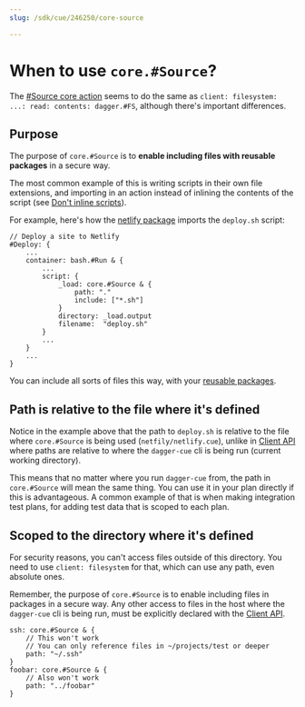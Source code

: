 ```yaml
---
slug: /sdk/cue/246250/core-source

---
```


# When to use `core.#Source`?

The [#Source core action](../../references/565505-core-actions-reference.md#core-actions-related-to-filesystem-trees) seems to do the same as `client: filesystem: ...: read: contents: dagger.#FS`, although there's important differences.

## Purpose

The purpose of `core.#Source` is to **enable including files with reusable packages** in a secure way.

The most common example of this is writing scripts in their own file extensions, and importing in an action instead of inlining the contents of the script (see [Don't inline scripts](../../guidelines/102745-coding-style.md#dont-inline-scripts)).

For example, here's how the [netlify package](https://github.com/dagger/dagger/tree/main/pkg/universe.dagger.io/netlify) imports the `deploy.sh` script:

```cue title="pkg/universe.dagger.io/netlify/netlify.cue"
// Deploy a site to Netlify
#Deploy: {
    ...
    container: bash.#Run & {
        ...
        script: {
            _load: core.#Source & {
                path: "."
                include: ["*.sh"]
            }
            directory: _load.output
            filename:  "deploy.sh"
        }
        ...
    }
    ...
}
```

You can include all sorts of files this way, with your [reusable packages](../actions/404569-making-reusable-package.md).

## Path is relative to the file where it's defined

Notice in the example above that the path to `deploy.sh` is relative to the file where `core.#Source` is being used (`netfily/netlify.cue`), unlike in [Client API](../../core-concepts/006395-client.md#accessing-the-file-system) where paths are relative to where the `dagger-cue` cli is being run (current working directory).

This means that no matter where you run `dagger-cue` from, the path in `core.#Source` will mean the same thing. You can use it in your plan directly if this is advantageous. A common example of that is when making integration test plans, for adding test data that is scoped to each plan.

## Scoped to the directory where it's defined

For security reasons, you can't access files outside of this directory. You need to use `client: filesystem` for that, which can use any path, even absolute ones.

Remember, the purpose of `core.#Source` is to enable including files in packages in a secure way. Any other access to files in the host where the `dagger-cue` cli is being run, must be explicitly declared with the [Client API](../../core-concepts/006395-client.md).

```cue title="~/projects/test/dagger.cue"
ssh: core.#Source & {
    // This won't work
    // You can only reference files in ~/projects/test or deeper
    path: "~/.ssh"
}
foobar: core.#Source & {
    // Also won't work
    path: "../foobar"
}
```
